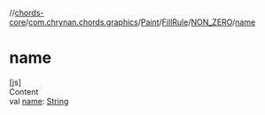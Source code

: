 //[chords-core](../../../../../index.md)/[com.chrynan.chords.graphics](../../../index.md)/[Paint](../../index.md)/[FillRule](../index.md)/[NON_ZERO](index.md)/[name](name.md)



# name  
[js]  
Content  
val [name](name.md): [String](https://kotlinlang.org/api/latest/jvm/stdlib/kotlin/-string/index.html)  



